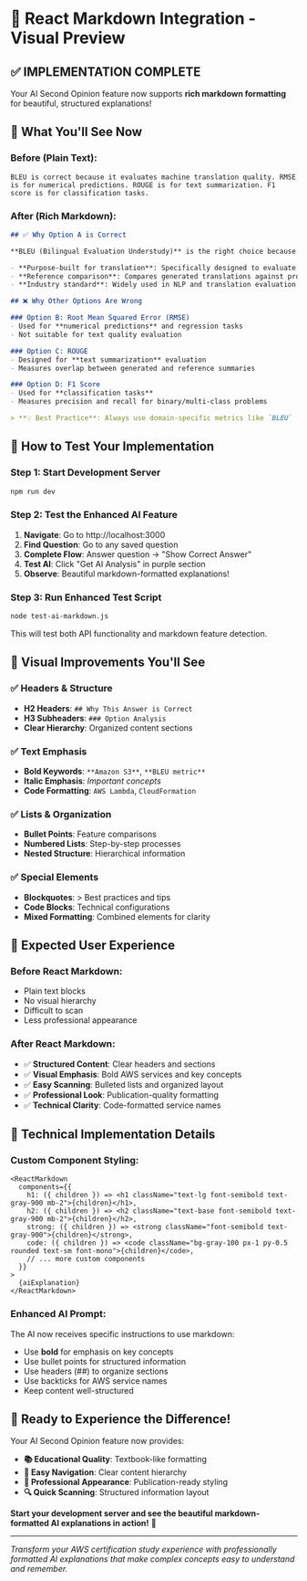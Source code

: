 # 🎨 React Markdown Integration - Visual Preview

## ✅ IMPLEMENTATION COMPLETE

Your AI Second Opinion feature now supports **rich markdown formatting** for beautiful, structured explanations!

## 🎯 What You'll See Now

### **Before (Plain Text)**:
```
BLEU is correct because it evaluates machine translation quality. RMSE is for numerical predictions. ROUGE is for text summarization. F1 score is for classification tasks.
```

### **After (Rich Markdown)**:
```markdown
## ✅ Why Option A is Correct

**BLEU (Bilingual Evaluation Understudy)** is the right choice because:

- **Purpose-built for translation**: Specifically designed to evaluate machine translation quality
- **Reference comparison**: Compares generated translations against professional human translations  
- **Industry standard**: Widely used in NLP and translation evaluation

## ❌ Why Other Options Are Wrong

### Option B: Root Mean Squared Error (RMSE)
- Used for **numerical predictions** and regression tasks
- Not suitable for text quality evaluation

### Option C: ROUGE
- Designed for **text summarization** evaluation
- Measures overlap between generated and reference summaries

### Option D: F1 Score  
- Used for **classification tasks**
- Measures precision and recall for binary/multi-class problems

> **💡 Best Practice**: Always use domain-specific metrics like `BLEU` for translation tasks rather than general-purpose metrics.
```

## 🚀 How to Test Your Implementation

### **Step 1: Start Development Server**
```bash
npm run dev
```

### **Step 2: Test the Enhanced AI Feature**
1. **Navigate**: Go to http://localhost:3000
2. **Find Question**: Go to any saved question
3. **Complete Flow**: Answer question → "Show Correct Answer"
4. **Test AI**: Click "Get AI Analysis" in purple section
5. **Observe**: Beautiful markdown-formatted explanations!

### **Step 3: Run Enhanced Test Script**
```bash
node test-ai-markdown.js
```
This will test both API functionality and markdown feature detection.

## 🎨 Visual Improvements You'll See

### **✅ Headers & Structure**
- **H2 Headers**: `## Why This Answer is Correct`
- **H3 Subheaders**: `### Option Analysis`
- **Clear Hierarchy**: Organized content sections

### **✅ Text Emphasis**
- **Bold Keywords**: `**Amazon S3**`, `**BLEU metric**`
- **Italic Emphasis**: *Important concepts*
- **Code Formatting**: `AWS Lambda`, `CloudFormation`

### **✅ Lists & Organization**
- **Bullet Points**: Feature comparisons
- **Numbered Lists**: Step-by-step processes
- **Nested Structure**: Hierarchical information

### **✅ Special Elements**
- **Blockquotes**: > Best practices and tips
- **Code Blocks**: Technical configurations
- **Mixed Formatting**: Combined elements for clarity

## 🧪 Expected User Experience

### **Before React Markdown**:
- Plain text blocks
- No visual hierarchy
- Difficult to scan
- Less professional appearance

### **After React Markdown**:
- ✅ **Structured Content**: Clear headers and sections
- ✅ **Visual Emphasis**: Bold AWS services and key concepts
- ✅ **Easy Scanning**: Bulleted lists and organized layout
- ✅ **Professional Look**: Publication-quality formatting
- ✅ **Technical Clarity**: Code-formatted service names

## 🎯 Technical Implementation Details

### **Custom Component Styling**:
```tsx
<ReactMarkdown
  components={{
    h1: ({ children }) => <h1 className="text-lg font-semibold text-gray-900 mb-2">{children}</h1>,
    h2: ({ children }) => <h2 className="text-base font-semibold text-gray-900 mb-2">{children}</h2>,
    strong: ({ children }) => <strong className="font-semibold text-gray-900">{children}</strong>,
    code: ({ children }) => <code className="bg-gray-100 px-1 py-0.5 rounded text-sm font-mono">{children}</code>,
    // ... more custom components
  }}
>
  {aiExplanation}
</ReactMarkdown>
```

### **Enhanced AI Prompt**:
The AI now receives specific instructions to use markdown:
- Use **bold** for emphasis on key concepts
- Use bullet points for structured information  
- Use headers (##) to organize sections
- Use backticks for AWS service names
- Keep content well-structured

## 🎉 Ready to Experience the Difference!

Your AI Second Opinion feature now provides:
- **📚 Educational Quality**: Textbook-like formatting
- **🎯 Easy Navigation**: Clear content hierarchy
- **💼 Professional Appearance**: Publication-ready styling
- **🔍 Quick Scanning**: Structured information layout

**Start your development server and see the beautiful markdown-formatted AI explanations in action!** 🚀

---

*Transform your AWS certification study experience with professionally formatted AI explanations that make complex concepts easy to understand and remember.*
